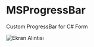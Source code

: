 # MSProgressBar
Custom ProgressBar for C# Form

![Ekran Alıntısı](https://github.com/milano88works/MSProgressBar/assets/102877913/5b0e1056-c542-4c9b-8c74-710077359e6e)
